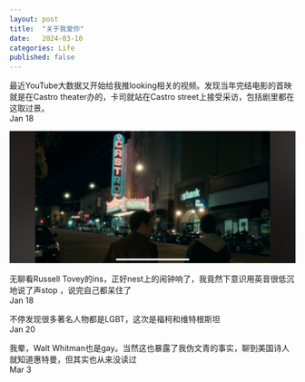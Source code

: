 ```yaml
---
layout: post
title:  "关于我爱你"
date:   2024-03-10
categories: Life
published: false
---
```




最近YouTube大数据又开始给我推looking相关的视频。发现当年完结电影的首映就是在Castro theater办的，卡司就站在Castro street上接受采访，包括剧里都在这取过景。\
Jan 18

![pic](/image/q1_2.jpg)

无聊看Russell Tovey的ins，正好nest上的闹钟响了，我竟然下意识用英音很低沉地说了声stop ，说完自己都呆住了\
Jan 18

不停发现很多著名人物都是LGBT，这次是福柯和维特根斯坦\
Jan 20

我晕，Walt Whitman也是gay。当然这也暴露了我伪文青的事实，聊到美国诗人就知道惠特曼，但其实也从来没读过\
Mar 3












